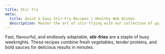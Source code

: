 ```yaml
---
title: Stir Fry
meta:
  title: Quick & Easy Stir-Fry Recipes | Healthy Wok Dishes
  description: Master the art of stir-frying with our collection of quick, flavourful recipes. From classic Chinese stir-fries to fusion creations - ready in minutes!
---
```


Fast, flavourful, and endlessly adaptable, **stir-fries** are a staple of busy weeknights. These recipes combine fresh vegetables, tender proteins, and bold sauces for delicious results in minutes.
